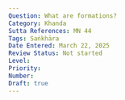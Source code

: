 ```yaml
---
Question: What are formations?
Category: Khanda
Sutta References: MN 44
Tags: Saṅkhāra
Date Entered: March 22, 2025
Review Status: Not started
Level: 
Priority: 
Number: 
Draft: true
---
```


